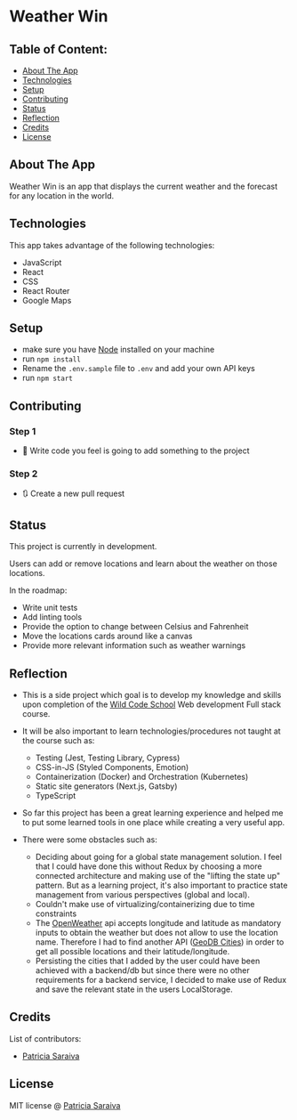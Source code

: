 # Weather Win

## Table of Content:

- [About The App](#about-the-app)
- [Technologies](#technologies)
- [Setup](#setup)
- [Contributing](#contributing)
- [Status](#status)
- [Reflection](#reflection)
- [Credits](#credits)
- [License](#license)

## About The App

Weather Win is an app that displays the current weather and the forecast for any location in the world.

## Technologies

This app takes advantage of the following technologies:

- JavaScript
- React
- CSS
- React Router
- Google Maps

## Setup

- make sure you have [Node](https://nodejs.dev/learn/how-to-install-nodejs) installed on your machine
- run `npm install`
- Rename the `.env.sample` file to `.env` and add your own API keys
- run `npm start`

## Contributing

### Step 1

- 🔨 Write code you feel is going to add something to the project

### Step 2

- 🔃 Create a new pull request

## Status

This project is currently in development.

Users can add or remove locations and learn about the weather on those locations.

In the roadmap:

- Write unit tests
- Add linting tools
- Provide the option to change between Celsius and Fahrenheit
- Move the locations cards around like a canvas
- Provide more relevant information such as weather warnings

## Reflection

- This is a side project which goal is to develop my knowledge and skills upon completion of the [Wild Code School](https://www.wildcodeschool.com/en-GB/courses/web-development-course-full-time) Web development Full stack course.
- It will be also important to learn technologies/procedures not taught at the course such as:

  - Testing (Jest, Testing Library, Cypress)
  - CSS-in-JS (Styled Components, Emotion)
  - Containerization (Docker) and Orchestration (Kubernetes)
  - Static site generators (Next.js, Gatsby)
  - TypeScript

- So far this project has been a great learning experience and helped me to put some learned tools in one place while creating a very useful app.
- There were some obstacles such as:

  - Deciding about going for a global state management solution. I feel that I could have done this without Redux by choosing a more connected architecture and making use of the "lifting the state up" pattern. But as a learning project, it's also important to practice state management from various perspectives (global and local).
  - Couldn't make use of virtualizing/containerizing due to time constraints
  - The [OpenWeather](https://openweathermap.org/api) api accepts longitude and latitude as mandatory inputs to obtain the weather but does not allow to use the location name. Therefore I had to find another API ([GeoDB Cities](https://rapidapi.com/wirefreethought/api/geodb-cities/)) in order to get all possible locations and their latitude/longitude.
  - Persisting the cities that I added by the user could have been achieved with a backend/db but since there were no other requirements for a backend service, I decided to make use of Redux and save the relevant state in the users LocalStorage.

## Credits

List of contributors:

- [Patricia Saraiva](patricia.t.saraiva@gmail.com)

## License

MIT license @ [Patricia Saraiva](patricia.t.saraiva@gmail.com)
